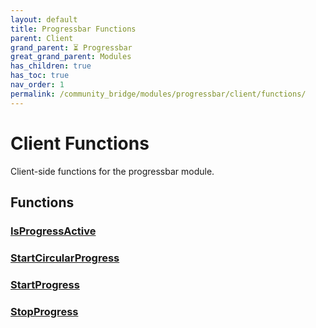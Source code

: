 ```yaml
---
layout: default
title: Progressbar Functions
parent: Client
grand_parent: ⏳ Progressbar
great_grand_parent: Modules
has_children: true
has_toc: true
nav_order: 1
permalink: /community_bridge/modules/progressbar/client/functions/
---
```


# Client Functions
Client-side functions for the progressbar module.

## Functions

### [IsProgressActive](IsProgressActive)
### [StartCircularProgress](StartCircularProgress)
### [StartProgress](StartProgress)
### [StopProgress](StopProgress)
